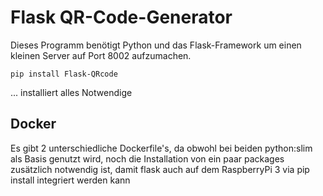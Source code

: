 # Flask QR-Code-Generator

Dieses Programm benötigt Python und das Flask-Framework um einen kleinen Server auf Port 8002 aufzumachen.

    pip install Flask-QRcode
... installiert alles Notwendige 

## Docker
Es gibt 2 unterschiedliche Dockerfile's, da obwohl bei beiden python:slim als Basis genutzt wird,
noch die Installation von ein paar packages zusätzlich notwendig ist, damit flask auch auf
dem RaspberryPi 3 via pip install integriert werden kann